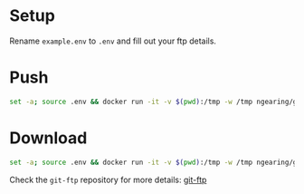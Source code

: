 # Setup

Rename `example.env` to `.env` and fill out your ftp details.

# Push

```bash
set -a; source .env && docker run -it -v $(pwd):/tmp -w /tmp ngearing/git-ftp git ftp push -u $FTP_USER -p $FTP_PASS --insecure $FTP_PATH
```

# Download

```bash
set -a; source .env && docker run -it -v $(pwd):/tmp -w /tmp ngearing/git-ftp git ftp download -u $FTP_USER -p $FTP_PASS --insecure $FTP_PATH
```

Check the `git-ftp` repository for more details: [git-ftp](https://github.com/git-ftp/git-ftp/blob/master/man/git-ftp.1.md)
